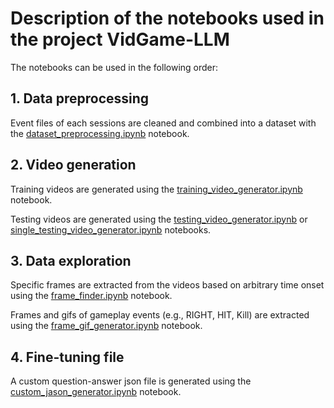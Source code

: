 # Description of the notebooks used in the project VidGame-LLM
The notebooks can be used in the following order:

## 1. Data preprocessing
Event files of each sessions are cleaned and combined into a dataset with the [dataset_preprocessing.ipynb](../notebooks/dataset_preprocessing.ipynb) notebook.

## 2. Video generation
Training videos are generated using the [training_video_generator.ipynb](../notebooks/training_video_generator.ipynb) notebook.

Testing videos are generated using the [testing_video_generator.ipynb](../notebooks/testing_video_generator.ipynb) or [single_testing_video_generator.ipynb](../notebooks/single_testing_video_generator.ipynb) notebooks.

## 3. Data exploration
Specific frames are extracted from the videos based on arbitrary time onset using the [frame_finder.ipynb](../notebooks/frame_finder.ipynb) notebook.

Frames and gifs of gameplay events (e.g., RIGHT, HIT, Kill) are extracted using the [frame_gif_generator.ipynb](../notebooks/frame_gif_generator.ipynb) notebook.

## 4. Fine-tuning file
A custom question-answer json file is generated using the [custom_jason_generator.ipynb](../notebooks/custom_jason_generator.ipynb) notebook.
